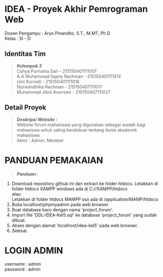 # IDEA - Proyek Akhir Pemrograman Web
Dosen Pengampu : Aryo Pinandito, S.T., M.MT, Ph.D<br />
Kelas : SI - D<br />

## Identitas Tim
>***Kelompok 3***<br />
Cahya Purnama Sari - 215150401111007<br />
A.A Muhammad Itqany Rachman - 215150401111014<br />
Umi Kurniati - 215150401111018<br />
Nurwandhika Rachman - 215150407111017<br />
Muhammad Jibril Averroes - 215150407111027<br />

## Detail Proyek
>***Deskripsi Website :***<br />
Website forum mahasiswa yang digunakan sebagai wadah bagi mahasiswa untuk saling berdiskusi tentang dunia akademik mahasiswa<br />
Aktor : Admin, Member<br />

# PANDUAN PEMAKAIAN
>***Panduan :***<br />
1. Download repository github ini dan extract ke folder htdocs. 
	Letakkan di folder htdocs XAMPP windows ada di C://XAMPP/htdocs
 <br />atau<br />
	Letakkan di folder htdocs MAMPP osx ada di /application/MAMP/htdocs<br />
2. Buka localhost/phpmyadmin pada web browser.<br />
3. Buat database baru dengan nama 'project_forum'.<br />
4. Import file 'DDL-IDEA-Kel5.sql' ke database 'project_forum' yang sudah dibuat.<br />
5. Akses dengan alamat 'localhost/idea-kel5' pada web browser.<br />
6. Selesai.

# LOGIN ADMIN
username : admin<br />
password : admin<br />
